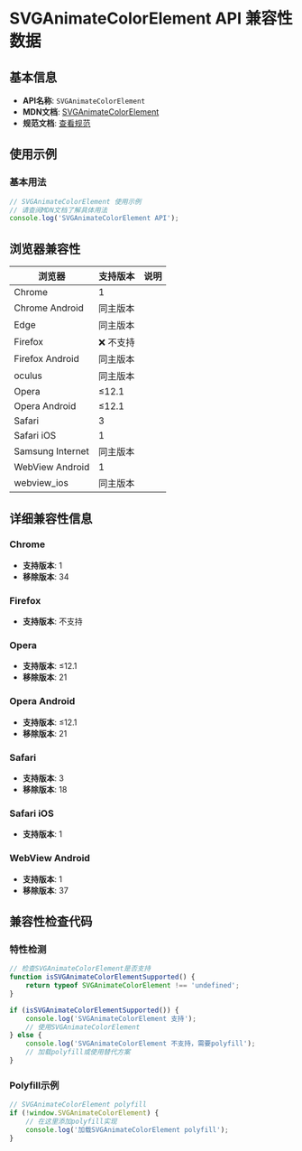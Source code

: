 # SVGAnimateColorElement API 兼容性数据

## 基本信息

- **API名称**: `SVGAnimateColorElement`
- **MDN文档**: [SVGAnimateColorElement](https://developer.mozilla.org/docs/Web/API/SVGAnimateColorElement)
- **规范文档**: [查看规范](https://www.w3.org/TR/SVG11/animate.html#InterfaceSVGAnimateColorElement)

## 使用示例

### 基本用法

```javascript
// SVGAnimateColorElement 使用示例
// 请查阅MDN文档了解具体用法
console.log('SVGAnimateColorElement API');
```

## 浏览器兼容性

| 浏览器 | 支持版本 | 说明 |
|--------|----------|------|
| Chrome | 1 |  |
| Chrome Android | 同主版本 |  |
| Edge | 同主版本 |  |
| Firefox | ❌ 不支持 |  |
| Firefox Android | 同主版本 |  |
| oculus | 同主版本 |  |
| Opera | ≤12.1 |  |
| Opera Android | ≤12.1 |  |
| Safari | 3 |  |
| Safari iOS | 1 |  |
| Samsung Internet | 同主版本 |  |
| WebView Android | 1 |  |
| webview_ios | 同主版本 |  |

## 详细兼容性信息

### Chrome

- **支持版本**: 1
- **移除版本**: 34

### Firefox

- **支持版本**: 不支持

### Opera

- **支持版本**: ≤12.1
- **移除版本**: 21

### Opera Android

- **支持版本**: ≤12.1
- **移除版本**: 21

### Safari

- **支持版本**: 3
- **移除版本**: 18

### Safari iOS

- **支持版本**: 1

### WebView Android

- **支持版本**: 1
- **移除版本**: 37

## 兼容性检查代码

### 特性检测

```javascript
// 检查SVGAnimateColorElement是否支持
function isSVGAnimateColorElementSupported() {
    return typeof SVGAnimateColorElement !== 'undefined';
}

if (isSVGAnimateColorElementSupported()) {
    console.log('SVGAnimateColorElement 支持');
    // 使用SVGAnimateColorElement
} else {
    console.log('SVGAnimateColorElement 不支持，需要polyfill');
    // 加载polyfill或使用替代方案
}
```

### Polyfill示例

```javascript
// SVGAnimateColorElement polyfill
if (!window.SVGAnimateColorElement) {
    // 在这里添加polyfill实现
    console.log('加载SVGAnimateColorElement polyfill');
}
```

